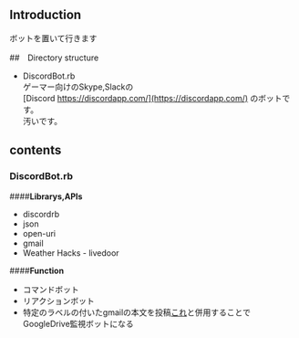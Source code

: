 ﻿## Introduction
ボットを置いて行きます  

##　Directory structure
+ DiscordBot.rb  
ゲーマー向けのSkype,Slackの  
[Discord https://discordapp.com/](https://discordapp.com/) のボットです。  
汚いです。

## contents

### DiscordBot.rb
####**Librarys,APIs**  
+ discordrb  
+ json  
+ open-uri  
+ gmail  
+ Weather Hacks - livedoor  
  
####**Function**  
+ コマンドボット  
+ リアクションボット  
+ 特定のラベルの付いたgmailの本文を投稿[これ](https://github.com/uyamazak/gdrive_update_notifier)と併用することでGoogleDrive監視ボットになる  


